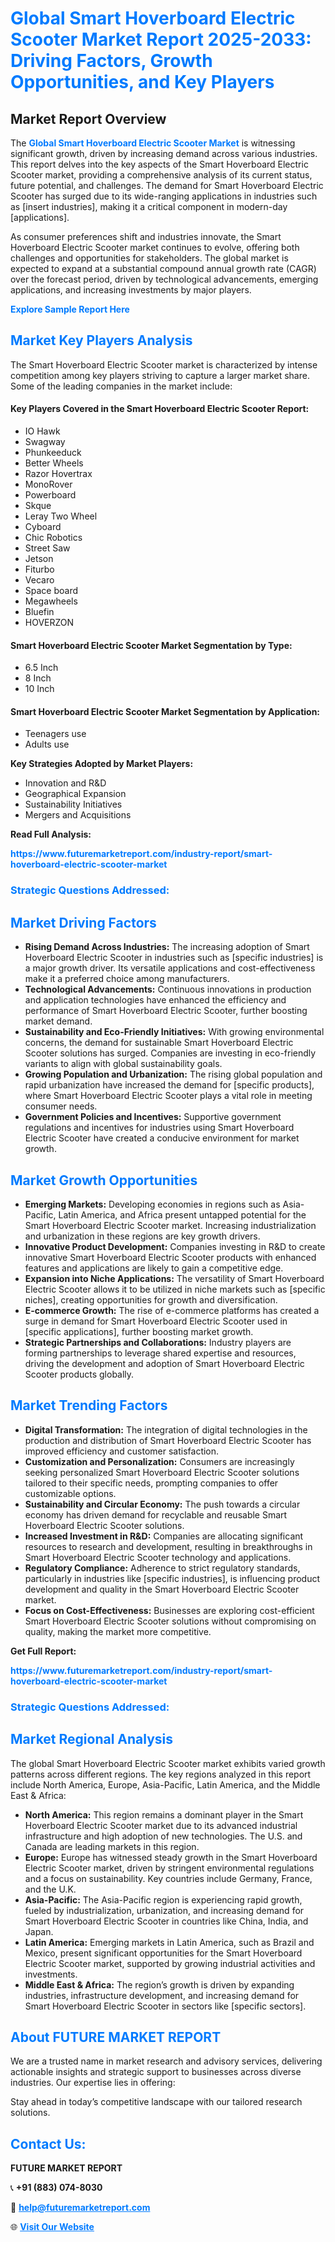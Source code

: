 <h1 style="color: #007BFF;">Global Smart Hoverboard Electric Scooter Market Report 2025-2033: Driving Factors, Growth Opportunities, and Key Players</h1>

<section id="overview">
<h2>Market Report Overview</h2>
<p>The <a href="https://www.futuremarketreport.com/industry-report/smart-hoverboard-electric-scooter-market" style="color: #007BFF; text-decoration: none;"><strong>Global Smart Hoverboard Electric Scooter Market</strong></a> is witnessing significant growth, driven by increasing demand across various industries. This report delves into the key aspects of the Smart Hoverboard Electric Scooter market, providing a comprehensive analysis of its current status, future potential, and challenges. The demand for Smart Hoverboard Electric Scooter has surged due to its wide-ranging applications in industries such as [insert industries], making it a critical component in modern-day [applications].</p>
<p>As consumer preferences shift and industries innovate, the Smart Hoverboard Electric Scooter market continues to evolve, offering both challenges and opportunities for stakeholders. The global market is expected to expand at a substantial compound annual growth rate (CAGR) over the forecast period, driven by technological advancements, emerging applications, and increasing investments by major players.</p>
</section>

<section id="overview">
<p><a href="https://www.futuremarketreport.com/request-sample/reportId=40422" style="color: #007BFF; text-decoration: none;"><strong>Explore Sample Report Here</strong></a></p>
</section>

<section id="key-players">
<h2 style="color: #007BFF;">Market Key Players Analysis</h2>
<p>The Smart Hoverboard Electric Scooter market is characterized by intense competition among key players striving to capture a larger market share. Some of the leading companies in the market include:</p>
<h4>Key Players Covered in the Smart Hoverboard Electric Scooter Report:</h4>
<ul><li>IO Hawk</li><li>Swagway</li><li>Phunkeeduck</li><li>Better Wheels</li><li>Razor Hovertrax</li><li>MonoRover</li><li>Powerboard</li><li>Skque</li><li>Leray Two Wheel</li><li>Cyboard</li><li>Chic Robotics</li><li>Street Saw</li><li>Jetson</li><li>Fiturbo</li><li>Vecaro</li><li>Space board</li><li>Megawheels</li><li>Bluefin</li><li>HOVERZON</li></ul>
<h4>Smart Hoverboard Electric Scooter Market Segmentation by Type:</h4>
<ul><li>6.5 Inch</li><li>8 Inch</li><li>10 Inch</li></ul>

<h4>Smart Hoverboard Electric Scooter Market Segmentation by Application:</h4>
<ul><li>Teenagers use</li><li>Adults use</li></ul>
<p><strong>Key Strategies Adopted by Market Players:</strong></p>
<ul>
<li>Innovation and R&D</li>
<li>Geographical Expansion</li>
<li>Sustainability Initiatives</li>
<li>Mergers and Acquisitions</li>
</ul>
</section>

<section>
<p><strong>Read Full Analysis: </strong></p><a href="https://www.futuremarketreport.com/industry-report/smart-hoverboard-electric-scooter-market" style="color: #007BFF; text-decoration: none;"><strong>https://www.futuremarketreport.com/industry-report/smart-hoverboard-electric-scooter-market</strong></a>
<h3 style="color: #007BFF;">Strategic Questions Addressed:</h3>
</section>

<section id="driving-factors">
<h2 style="color: #007BFF;">Market Driving Factors</h2>
<ul>
<li><strong>Rising Demand Across Industries:</strong> The increasing adoption of Smart Hoverboard Electric Scooter in industries such as [specific industries] is a major growth driver. Its versatile applications and cost-effectiveness make it a preferred choice among manufacturers.</li>
<li><strong>Technological Advancements:</strong> Continuous innovations in production and application technologies have enhanced the efficiency and performance of Smart Hoverboard Electric Scooter, further boosting market demand.</li>
<li><strong>Sustainability and Eco-Friendly Initiatives:</strong> With growing environmental concerns, the demand for sustainable Smart Hoverboard Electric Scooter solutions has surged. Companies are investing in eco-friendly variants to align with global sustainability goals.</li>
<li><strong>Growing Population and Urbanization:</strong> The rising global population and rapid urbanization have increased the demand for [specific products], where Smart Hoverboard Electric Scooter plays a vital role in meeting consumer needs.</li>
<li><strong>Government Policies and Incentives:</strong> Supportive government regulations and incentives for industries using Smart Hoverboard Electric Scooter have created a conducive environment for market growth.</li>
</ul>
</section>

<section id="growth-opportunities">
<h2 style="color: #007BFF;">Market Growth Opportunities</h2>
<ul>
<li><strong>Emerging Markets:</strong> Developing economies in regions such as Asia-Pacific, Latin America, and Africa present untapped potential for the Smart Hoverboard Electric Scooter market. Increasing industrialization and urbanization in these regions are key growth drivers.</li>
<li><strong>Innovative Product Development:</strong> Companies investing in R&D to create innovative Smart Hoverboard Electric Scooter products with enhanced features and applications are likely to gain a competitive edge.</li>
<li><strong>Expansion into Niche Applications:</strong> The versatility of Smart Hoverboard Electric Scooter allows it to be utilized in niche markets such as [specific niches], creating opportunities for growth and diversification.</li>
<li><strong>E-commerce Growth:</strong> The rise of e-commerce platforms has created a surge in demand for Smart Hoverboard Electric Scooter used in [specific applications], further boosting market growth.</li>
<li><strong>Strategic Partnerships and Collaborations:</strong> Industry players are forming partnerships to leverage shared expertise and resources, driving the development and adoption of Smart Hoverboard Electric Scooter products globally.</li>
</ul>
</section>

<section id="trending-factors">
<h2 style="color: #007BFF;">Market Trending Factors</h2>
<ul>
<li><strong>Digital Transformation:</strong> The integration of digital technologies in the production and distribution of Smart Hoverboard Electric Scooter has improved efficiency and customer satisfaction.</li>
<li><strong>Customization and Personalization:</strong> Consumers are increasingly seeking personalized Smart Hoverboard Electric Scooter solutions tailored to their specific needs, prompting companies to offer customizable options.</li>
<li><strong>Sustainability and Circular Economy:</strong> The push towards a circular economy has driven demand for recyclable and reusable Smart Hoverboard Electric Scooter solutions.</li>
<li><strong>Increased Investment in R&D:</strong> Companies are allocating significant resources to research and development, resulting in breakthroughs in Smart Hoverboard Electric Scooter technology and applications.</li>
<li><strong>Regulatory Compliance:</strong> Adherence to strict regulatory standards, particularly in industries like [specific industries], is influencing product development and quality in the Smart Hoverboard Electric Scooter market.</li>
<li><strong>Focus on Cost-Effectiveness:</strong> Businesses are exploring cost-efficient Smart Hoverboard Electric Scooter solutions without compromising on quality, making the market more competitive.</li>
</ul>
</section>

<section>
<p><strong>Get Full Report: </strong></p><a href="https://www.futuremarketreport.com/industry-report/smart-hoverboard-electric-scooter-market" style="color: #007BFF; text-decoration: none;"><strong>https://www.futuremarketreport.com/industry-report/smart-hoverboard-electric-scooter-market</strong></a>
<h3 style="color: #007BFF;">Strategic Questions Addressed:</h3>
</section>


<section id="regional-analysis">
<h2 style="color: #007BFF;">Market Regional Analysis</h2>
<p>The global Smart Hoverboard Electric Scooter market exhibits varied growth patterns across different regions. The key regions analyzed in this report include North America, Europe, Asia-Pacific, Latin America, and the Middle East & Africa:</p>
<ul>
<li><strong>North America:</strong> This region remains a dominant player in the Smart Hoverboard Electric Scooter market due to its advanced industrial infrastructure and high adoption of new technologies. The U.S. and Canada are leading markets in this region.</li>
<li><strong>Europe:</strong> Europe has witnessed steady growth in the Smart Hoverboard Electric Scooter market, driven by stringent environmental regulations and a focus on sustainability. Key countries include Germany, France, and the U.K.</li>
<li><strong>Asia-Pacific:</strong> The Asia-Pacific region is experiencing rapid growth, fueled by industrialization, urbanization, and increasing demand for Smart Hoverboard Electric Scooter in countries like China, India, and Japan.</li>
<li><strong>Latin America:</strong> Emerging markets in Latin America, such as Brazil and Mexico, present significant opportunities for the Smart Hoverboard Electric Scooter market, supported by growing industrial activities and investments.</li>
<li><strong>Middle East & Africa:</strong> The region’s growth is driven by expanding industries, infrastructure development, and increasing demand for Smart Hoverboard Electric Scooter in sectors like [specific sectors].</li>
</ul>
</section>

<footer>
<h2 style="color: #007BFF;">About FUTURE MARKET REPORT</h2>
<p>We are a trusted name in market research and advisory services, delivering actionable insights and strategic support to businesses across diverse industries. Our expertise lies in offering:</p>

<p>Stay ahead in today’s competitive landscape with our tailored research solutions.</p>

<h2 style="color: #007BFF;">Contact Us:</h2>
<p><strong>FUTURE MARKET REPORT</strong></p>
<p>📞 <strong>+91 (883) 074-8030</strong></p>
<p>📧 <strong><a href="mailto:help@futuremarketreport.com" style="color: #007BFF;">help@futuremarketreport.com</a></strong></p>
<p>🌐 <strong><a href="https://www.futuremarketreport.com/" style="color: #007BFF;">Visit Our Website</a></strong></p>
</footer>